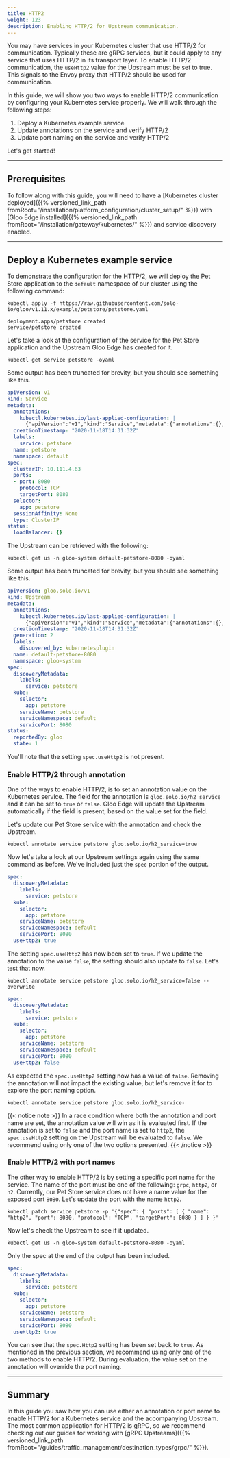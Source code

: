 ```yaml
---
title: HTTP2
weight: 123
description: Enabling HTTP/2 for Upstream communication.
---
```


You may have services in your Kubernetes cluster that use HTTP/2 for communication. Typically these are gRPC services, but it could apply to any service that uses HTTP/2 in its transport layer. To enable HTTP/2 communication, the `useHttp2` value for the Upstream must be set to true. This signals to the Envoy proxy that HTTP/2 should be used for communication.

In this guide, we will show you two ways to enable HTTP/2 communication by configuring your Kubernetes service properly. We will walk through the following steps:

1. Deploy a Kubernetes example service
1. Update annotations on the service and verify HTTP/2
1. Update port naming on the service and verify HTTP/2

Let's get started!

---

## Prerequisites

To follow along with this guide, you will need to have a [Kubernetes cluster deployed]({{% versioned_link_path fromRoot="/installation/platform_configuration/cluster_setup/" %}}) with [Gloo Edge installed]({{% versioned_link_path fromRoot="/installation/gateway/kubernetes/" %}}) and service discovery enabled. 

---

## Deploy a Kubernetes example service

To demonstrate the configuration for the HTTP/2, we will deploy the Pet Store application to the `default` namespace of our cluster using the following command:

```shell
kubectl apply -f https://raw.githubusercontent.com/solo-io/gloo/v1.11.x/example/petstore/petstore.yaml
```

```console
deployment.apps/petstore created
service/petstore created
```

Let's take a look at the configuration of the service for the Pet Store application and the Upstream Gloo Edge has created for it.

```shell
kubectl get service petstore -oyaml
```

Some output has been truncated for brevity, but you should see something like this.

```yaml
apiVersion: v1
kind: Service
metadata:
  annotations:
    kubectl.kubernetes.io/last-applied-configuration: |
      {"apiVersion":"v1","kind":"Service","metadata":{"annotations":{},"labels":{"service":"petstore"},"name":"petstore","namespace":"default"},"spec":{"ports":[{"port":8080,"protocol":"TCP"}],"selector":{"app":"petstore"}}}
  creationTimestamp: "2020-11-18T14:31:32Z"
  labels:
    service: petstore
  name: petstore
  namespace: default
spec:
  clusterIP: 10.111.4.63
  ports:
  - port: 8080
    protocol: TCP
    targetPort: 8080
  selector:
    app: petstore
  sessionAffinity: None
  type: ClusterIP
status:
  loadBalancer: {}
```

The Upstream can be retrieved with the following:

```shell
kubectl get us -n gloo-system default-petstore-8080 -oyaml
```

Some output has been truncated for brevity, but you should see something like this.

```yaml
apiVersion: gloo.solo.io/v1
kind: Upstream
metadata:
  annotations:
    kubectl.kubernetes.io/last-applied-configuration: |
      {"apiVersion":"v1","kind":"Service","metadata":{"annotations":{},"labels":{"service":"petstore"},"name":"petstore","namespace":"default"},"spec":{"ports":[{"port":8080,"protocol":"TCP"}],"selector":{"app":"petstore"}}}
  creationTimestamp: "2020-11-18T14:31:32Z"
  generation: 2
  labels:
    discovered_by: kubernetesplugin
  name: default-petstore-8080
  namespace: gloo-system
spec:
  discoveryMetadata:
    labels:
      service: petstore
  kube:
    selector:
      app: petstore
    serviceName: petstore
    serviceNamespace: default
    servicePort: 8080
status:
  reportedBy: gloo
  state: 1
```

You'll note that the setting `spec.useHttp2` is not present.

### Enable HTTP/2 through annotation

One of the ways to enable HTTP/2, is to set an annotation value on the Kubernetes service. The field for the annotation is `gloo.solo.io/h2_service` and it can be set to `true` or `false`. Gloo Edge will update the Upstream automatically if the field is present, based on the value set for the field. 

Let's update our Pet Store service with the annotation and check the Upstream.

```shell
kubectl annotate service petstore gloo.solo.io/h2_service=true
```

Now let's take a look at our Upstream settings again using the same command as before. We've included just the `spec` portion of the output.

```yaml
spec:
  discoveryMetadata:
    labels:
      service: petstore
  kube:
    selector:
      app: petstore
    serviceName: petstore
    serviceNamespace: default
    servicePort: 8080
  useHttp2: true
```

The setting `spec.useHttp2` has now been set to `true`. If we update the annotation to the value `false`, the setting should also update to `false`. Let's test that now.

```shell
kubectl annotate service petstore gloo.solo.io/h2_service=false --overwrite
```

```yaml
spec:
  discoveryMetadata:
    labels:
      service: petstore
  kube:
    selector:
      app: petstore
    serviceName: petstore
    serviceNamespace: default
    servicePort: 8080
  useHttp2: false
```

As expected the `spec.useHttp2` setting now has a value of `false`. Removing the annotation will not impact the existing value, but let's remove it for to explore the port naming option.

```shell
kubectl annotate service petstore gloo.solo.io/h2_service- 
```

{{< notice note >}}
In a race condition where both the annotation and port name are set, the annotation value will win as it is evaluated first. If the annotation is set to `false` and the port name is set to `http2`, the `spec.useHttp2` setting on the Upstream will be evaluated to `false`. We recommend using only one of the two options presented.
{{< /notice >}}

### Enable HTTP/2 with port names

The other way to enable HTTP/2 is by setting a specific port name for the service. The name of the port must be one of the following: `grpc`, `http2`, or `h2`. Currently, our Pet Store service does not have a name value for the exposed port `8080`. Let's update the port with the name `http2`.

```shell
kubectl patch service petstore -p '{"spec": { "ports": [ { "name": "http2", "port": 8080, "protocol": "TCP", "targetPort": 8080 } ] } }'
```

Now let's check the Upstream to see if it updated.

```shell
kubectl get us -n gloo-system default-petstore-8080 -oyaml
```

Only the spec at the end of the output has been included.

```yaml
spec:
  discoveryMetadata:
    labels:
      service: petstore
  kube:
    selector:
      app: petstore
    serviceName: petstore
    serviceNamespace: default
    servicePort: 8080
  useHttp2: true
```

You can see that the `spec.Http2` setting has been set back to `true`. As mentioned in the previous section, we recommend using only one of the two methods to enable HTTP/2. During evaluation, the value set on the annotation will override the port naming.

---

## Summary

In this guide you saw how you can use either an annotation or port name to enable HTTP/2 for a Kubernetes service and the accompanying Upstream. The most common application for HTTP/2 is gRPC, so we recommend checking out our guides for working with [gRPC Upstreams]({{% versioned_link_path fromRoot="/guides/traffic_management/destination_types/grpc/" %}}).